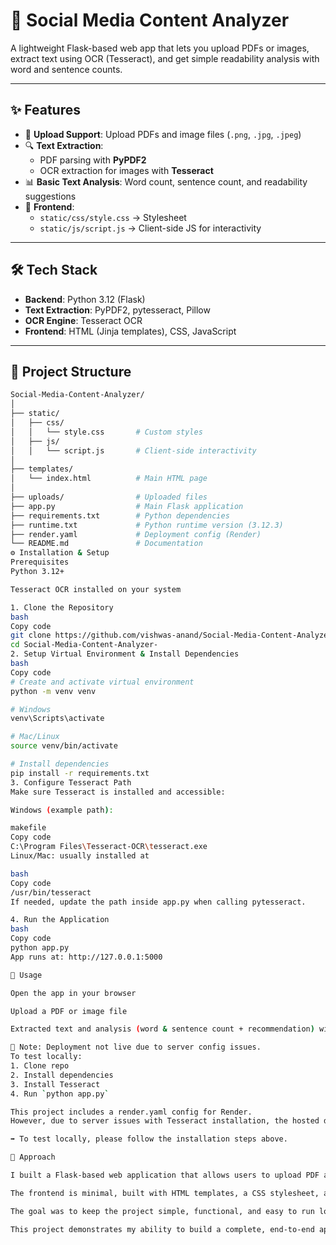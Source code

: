 # 📑 Social Media Content Analyzer

A lightweight Flask-based web app that lets you upload PDFs or images, extract text using OCR (Tesseract), and get simple readability analysis with word and sentence counts.

---

## ✨ Features
- 📄 **Upload Support**: Upload PDFs and image files (`.png`, `.jpg`, `.jpeg`)  
- 🔍 **Text Extraction**:  
  - PDF parsing with **PyPDF2**  
  - OCR extraction for images with **Tesseract**  
- 📊 **Basic Text Analysis**: Word count, sentence count, and readability suggestions  
- 🎨 **Frontend**:  
  - `static/css/style.css` → Stylesheet  
  - `static/js/script.js` → Client-side JS for interactivity  

---

## 🛠️ Tech Stack
- **Backend**: Python 3.12 (Flask)  
- **Text Extraction**: PyPDF2, pytesseract, Pillow  
- **OCR Engine**: Tesseract OCR  
- **Frontend**: HTML (Jinja templates), CSS, JavaScript  

---

## 📁 Project Structure
```bash
Social-Media-Content-Analyzer/
│
├── static/             
│   ├── css/
│   │   └── style.css       # Custom styles
│   ├── js/
│   │   └── script.js       # Client-side interactivity
│
├── templates/
│   └── index.html          # Main HTML page
│
├── uploads/                # Uploaded files
├── app.py                  # Main Flask application
├── requirements.txt        # Python dependencies
├── runtime.txt             # Python runtime version (3.12.3)
├── render.yaml             # Deployment config (Render)
└── README.md               # Documentation
⚙️ Installation & Setup
Prerequisites
Python 3.12+

Tesseract OCR installed on your system

1. Clone the Repository
bash
Copy code
git clone https://github.com/vishwas-anand/Social-Media-Content-Analyzer-.git
cd Social-Media-Content-Analyzer-
2. Setup Virtual Environment & Install Dependencies
bash
Copy code
# Create and activate virtual environment
python -m venv venv

# Windows
venv\Scripts\activate

# Mac/Linux
source venv/bin/activate

# Install dependencies
pip install -r requirements.txt
3. Configure Tesseract Path
Make sure Tesseract is installed and accessible:

Windows (example path):

makefile
Copy code
C:\Program Files\Tesseract-OCR\tesseract.exe
Linux/Mac: usually installed at

bash
Copy code
/usr/bin/tesseract
If needed, update the path inside app.py when calling pytesseract.

4. Run the Application
bash
Copy code
python app.py
App runs at: http://127.0.0.1:5000

🎯 Usage

Open the app in your browser

Upload a PDF or image file

Extracted text and analysis (word & sentence count + recommendation) will be displayed

🚨 Note: Deployment not live due to server config issues.  
To test locally:
1. Clone repo
2. Install dependencies
3. Install Tesseract
4. Run `python app.py`

This project includes a render.yaml config for Render.
However, due to server issues with Tesseract installation, the hosted deployment is not currently live.

➡️ To test locally, please follow the installation steps above.

📝 Approach

I built a Flask-based web application that allows users to upload PDF and image files. The backend extracts text from PDFs using PyPDF2 and from images using Tesseract OCR with Pillow for preprocessing. After extraction, the text is analyzed with simple NLP-like steps such as word count and sentence detection. Based on the analysis, the app provides basic readability recommendations (e.g., add more detail, or simplify long sentences).

The frontend is minimal, built with HTML templates, a CSS stylesheet, and a small JavaScript file for handling file uploads and displaying results dynamically. I included basic error handling for empty uploads, unsupported formats, and missing files. The app stores files temporarily in an uploads folder for processing.

The goal was to keep the project simple, functional, and easy to run locally. It requires Python 3.12+, Tesseract OCR installed on the system, and dependencies listed in requirements.txt. Although Render deployment did not succeed due to OCR library installation issues, the application runs locally without issues.

This project demonstrates my ability to build a complete, end-to-end application within the time limit, focusing on problem-solving, clean code, and usability.
